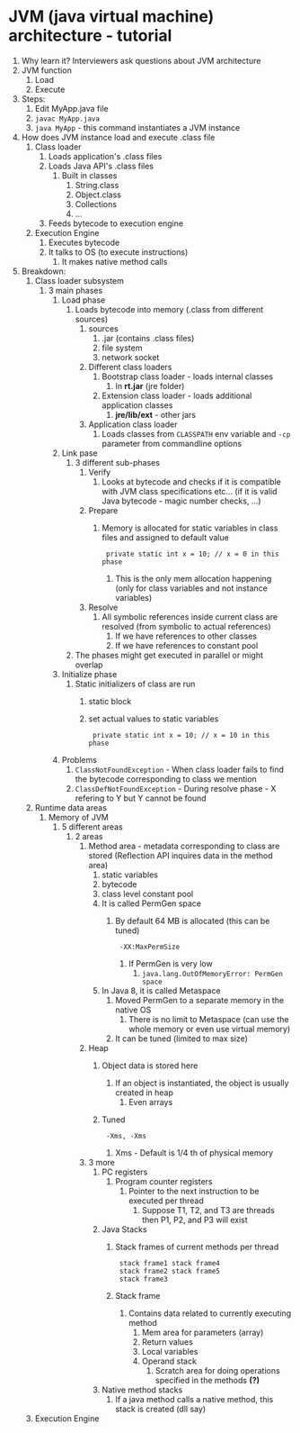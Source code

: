 # JVM (java virtual machine) architecture - tutorial #
1. Why learn it? Interviewers ask questions about JVM architecture
2. JVM function
	1. Load
	2. Execute
3. Steps:
	1. Edit MyApp.java file
	2. `javac MyApp.java`
	3. `java MyApp` - this command instantiates a JVM instance
4. How does JVM instance load and execute .class file
	1. Class loader
		1. Loads application's .class files
		2. Loads Java API's .class files
			1. Built in classes
				1. String.class
				2. Object.class
				3. Collections
				4. ...
		3. Feeds bytecode to execution engine
	2. Execution Engine
		1. Executes bytecode
		2. It talks to OS (to execute instructions)
			1. It makes native method calls
5. Breakdown:
	1. Class loader subsystem
		1. 3 main phases
			1. Load phase
				1. Loads bytecode into memory (.class from different sources)
					1. sources
						1. .jar (contains .class files)
						2. file system
						3. network socket
					2. Different class loaders
						1. Bootstrap class loader - loads internal classes
							1. In **rt.jar** (jre folder)
						2. Extension class loader - loads additional application classes
							1. **jre/lib/ext** - other jars
					3. Application class loader
						1. 	Loads classes from `CLASSPATH` env variable and `-cp` parameter from commandline options
			2. Link pase
				1. 3 different sub-phases
					1. Verify
						1. Looks at bytecode and checks if it is compatible with JVM class specifications etc... (if it is valid Java bytecode - magic number checks, ...)
					2. Prepare
						1. Memory is allocated for static variables in class files and assigned to default value
						
								private static int x = 10; // x = 0 in this phase
								
							1. This is the only mem allocation happening (only for class variables and not instance variables)
					3. Resolve
						1. All symbolic references inside current class are resolved (from symbolic to actual references)
							1. If we have references to other classes
							2. If we have references to constant pool
				2. The phases might get executed in parallel or might overlap
			3. Initialize phase
				1. Static initializers of class are run
					1. static block
					2. set actual values to static variables

							private static int x = 10; // x = 10 in this phase
			4. Problems
				1. `ClassNotFoundException` - When class loader fails to find the bytecode corresponding to class we mention
				2. `ClassDefNotFoundException` - During resolve phase - X refering to Y but Y cannot be found					
	2. Runtime data areas
		1. Memory of JVM
			1. 5 different areas
				1. 2 areas
					1. Method area - metadata corresponding to class are stored (Reflection API inquires data in the method area)
						1. static variables
						2. bytecode
						3. class level constant pool
						4. It is called PermGen space
							1. By default 64 MB is allocated (this can be tuned)
							
									-XX:MaxPermSize
									
								1. If PermGen is very low
									1. `java.lang.OutOfMemoryError: PermGen space`
						5. In Java 8, it is called Metaspace
							1. Moved PermGen to a separate memory in the native OS
								1. There is no limit to Metaspace (can use the whole memory or even use virtual memory)
							2. It can be tuned (limited to max size)
					2. Heap
						1. Object data is stored here
							1. If an object is instantiated, the object is usually created in heap
								1. Even arrays
						2. Tuned
						
								-Xms, -Xms
							
							1. Xms - Default is 1/4 th of physical memory
					3. 3 more
						1. PC registers
							1. Program counter registers
								1. Pointer to the next instruction to be executed per thread
									1. Suppose T1, T2, and T3 are threads then P1, P2, and P3 will exist
						2. Java Stacks
							1. Stack frames of current methods per thread

									stack frame1 stack frame4
									stack frame2 stack frame5
									stack frame3
							
							2. Stack frame
								1. Contains data related to currently executing method
									1. Mem area for parameters (array)
									2. Return values
									3. Local variables
									4. Operand stack
										1. Scratch area for doing operations specified in the methods **(?)**
						3. Native method stacks
							1. If a java method calls a native method, this stack is created (dll say)
	3. Execution Engine